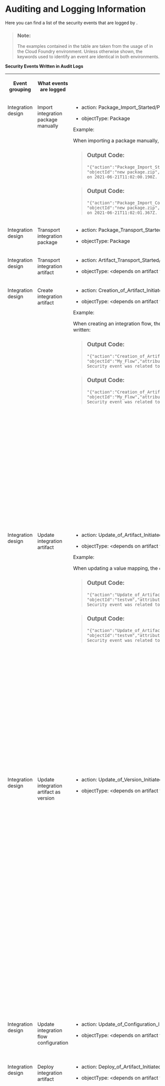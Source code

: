 <!-- loiod1c7bfe00b7c448ab56d7b4d454475f9 -->

# Auditing and Logging Information

Here you can find a list of the security events that are logged by .



> ### Note:  
> The examples contained in the table are taken from the usage of in the Cloud Foundry environment. Unless otherwise shown, the keywords used to identify an event are identical in both environments.

**Security Events Written in Audit Logs**


<table>
<tr>
<th valign="top">

Event grouping



</th>
<th valign="top">

What events are logged



</th>
<th valign="top">

How to identify related log events



</th>
<th valign="top">

Additional information



</th>
</tr>
<tr>
<td valign="top">

Integration design



</td>
<td valign="top">

Import integration package manually



</td>
<td valign="top">

-   action: Package\_Import\_Started/Package\_Import\_Completed

-   objectType: Package


Example:

When importing a package manually, the following events are written:

> ### Output Code:  
> ```
> "{"action":"Package_Import_Started","objectType":"Package",
> "objectId":"new package.zip","attributes":{},"changedAttributes":{}}" 
> on 2021-06-21T11:02:00.190Z. Security event was related to user "SAP".
> ```

> ### Output Code:  
> ```
> "{"action":"Package_Import_Completed","objectType":"Package",
> "objectId":"new package.zip","attributes":{},"changedAttributes":{}}" 
> on 2021-06-21T11:02:01.367Z. Security event was related to user "SAP".
> ```



</td>
<td valign="top">

[Working with Integration Packages](../Development/working-with-integration-packages-45423ba.md) 



</td>
</tr>
<tr>
<td valign="top">

Integration design



</td>
<td valign="top">

Transport integration package



</td>
<td valign="top">

-   action: Package\_Transport\_Started/Package\_Transport\_Completed

-   objectType: Package




</td>
<td valign="top">

[Content Transport](../Development/content-transport-e3c79d6.md) 



</td>
</tr>
<tr>
<td valign="top">

Integration design



</td>
<td valign="top">

Transport integration artifact



</td>
<td valign="top">

-   action: Artifact\_Transport\_Started/Artifact\_Transport\_Completed

-   objectType: <depends on artifact type\>




</td>
<td valign="top">

 



</td>
</tr>
<tr>
<td valign="top">

Integration design



</td>
<td valign="top">

Create integration artifact



</td>
<td valign="top">

-   action: Creation\_of\_Artifact\_Initiated/Creation\_of\_Artifact\_Completed

-   objectType: <depends on artifact type\>


Example:

When creating an integration flow, the `objectType` parameter is `IntegrationFlow`, and the following events are written:

> ### Output Code:  
> ```
> "{"action":"Creation_of_Artifact_Initiated","objectType":"IntegrationFlow",
> "objectId":"My_Flow","attributes":{},"changedAttributes":{}}" on 2021-06-21T11:06:51.751Z. 
> Security event was related to user "SAP".
> ```

> ### Output Code:  
> ```
> "{"action":"Creation_of_Artifact_Completed","objectType":"IntegrationFlow",
> "objectId":"My_Flow","attributes":{},"changedAttributes":{}}" on 2021-06-21T11:06:51.819Z. 
> Security event was related to user "SAP".
> ```



</td>
<td valign="top">

Covers the following kinds of integration artifacts: integration flow, value mapping, OData API, SOAP API, REST API, integration adapter.

[Creating an Integration Flow](../Development/creating-an-integration-flow-da53d93.md)

[Developing an OData API Project](../Development/developing-an-odata-api-project-d961654.md)

[Developing Script and Script Collection](../Development/developing-script-and-script-collection-e60f706.md)

[Creating Message Mapping as an Artifact](../Development/creating-message-mapping-as-an-artifact-1d52a7b.md)

[Develop API-Based Integration Artifacts](../Development/develop-api-based-integration-artifacts-997501d.md)

[Developing Custom Adapters](../Development/developing-custom-adapters-7392cc4.md)



</td>
</tr>
<tr>
<td valign="top">

Integration design



</td>
<td valign="top">

Update integration artifact



</td>
<td valign="top">

-   action: Update\_of\_Artifact\_Initiated/Update\_of\_Artifact\_Completed

-   objectType: <depends on artifact type\>


Example:

When updating a value mapping, the `objectType` parameter is `ValueMapping`, and following events are written:

> ### Output Code:  
> ```
> "{"action":"Update_of_Artifact_Initiated","objectType":"ValueMapping",
> "objectId":"testvm","attributes":{},"changedAttributes":{}}" on 2021-06-25T13:58:23.615Z. 
> Security event was related to user "SAP".
> ```

> ### Output Code:  
> ```
> "{"action":"Update_of_Artifact_Completed","objectType":"ValueMapping",
> "objectId":"testvm","attributes":{},"changedAttributes":{}}" on 2021-06-25T13:58:23.709Z. 
> Security event was related to user "SAP".
> ```



</td>
<td valign="top">

Covers the following kinds of integration artifacts: integration flow, value mapping, OData API, SOAP API, REST API, integration adapter.

[Creating an Integration Flow](../Development/creating-an-integration-flow-da53d93.md)

[Developing an OData API Project](../Development/developing-an-odata-api-project-d961654.md)

[Developing Script and Script Collection](../Development/developing-script-and-script-collection-e60f706.md)

[Creating Message Mapping as an Artifact](../Development/creating-message-mapping-as-an-artifact-1d52a7b.md)

[Develop API-Based Integration Artifacts](../Development/develop-api-based-integration-artifacts-997501d.md)

[Developing Custom Adapters](../Development/developing-custom-adapters-7392cc4.md)



</td>
</tr>
<tr>
<td valign="top">

Integration design



</td>
<td valign="top">

Update integration artifact as version



</td>
<td valign="top">

-   action: Update\_of\_Version\_Initiated/Update\_of\_Version\_Completed

-   objectType: <depends on artifact type\>




</td>
<td valign="top">

Covers the following kinds of integration artifacts: integration flow, value mapping, OData API, SOAP API, REST API, integration adapter.

[Creating an Integration Flow](../Development/creating-an-integration-flow-da53d93.md)

[Developing an OData API Project](../Development/developing-an-odata-api-project-d961654.md)

[Developing Script and Script Collection](../Development/developing-script-and-script-collection-e60f706.md)

[Creating Message Mapping as an Artifact](../Development/creating-message-mapping-as-an-artifact-1d52a7b.md)

[Develop API-Based Integration Artifacts](../Development/develop-api-based-integration-artifacts-997501d.md)

[Developing Custom Adapters](../Development/developing-custom-adapters-7392cc4.md)



</td>
</tr>
<tr>
<td valign="top">

Integration design



</td>
<td valign="top">

Update integration flow configuration



</td>
<td valign="top">

-   action: Update\_of\_Configuration\_Initiated/Update\_of\_Configuration\_Completed

-   objectType: <depends on artifact type\>




</td>
<td valign="top">

[Configure Externalized Parameters of an Integration Flow](../Development/configure-externalized-parameters-of-an-integration-flow-462a478.md) 



</td>
</tr>
<tr>
<td valign="top">

Integration design



</td>
<td valign="top">

Deploy integration artifact



</td>
<td valign="top">

-   action: Deploy\_of\_Artifact\_Initiated/Deploy\_of\_Artifact\_Completed

-   objectType: <depends on artifact type\>




</td>
<td valign="top">

Covers the following kinds of integration artifacts: integration flow, value mapping, OData API, SOAP API, REST API, integration adapter.

[Creating an Integration Flow](../Development/creating-an-integration-flow-da53d93.md)

[Developing an OData API Project](../Development/developing-an-odata-api-project-d961654.md)

[Developing Script and Script Collection](../Development/developing-script-and-script-collection-e60f706.md)

[Creating Message Mapping as an Artifact](../Development/creating-message-mapping-as-an-artifact-1d52a7b.md)

[Develop API-Based Integration Artifacts](../Development/develop-api-based-integration-artifacts-997501d.md)

[Developing Custom Adapters](../Development/developing-custom-adapters-7392cc4.md)



</td>
</tr>
<tr>
<td valign="top">

Integration design



</td>
<td valign="top">

Deploy integration artifact \(mass deployment\)



</td>
<td valign="top">

 



</td>
<td valign="top">

 



</td>
</tr>
<tr>
<td valign="top">

Integration design



</td>
<td valign="top">

Undeploy integration artifact \(only logged in Neo\)



</td>
<td valign="top">

-   action: Undeploy\_of\_artifact\_triggered

-   objectType: <depends on artifact type\>




</td>
<td valign="top">

 



</td>
</tr>
<tr>
<td valign="top">

Integration design



</td>
<td valign="top">

Delete integration artifact



</td>
<td valign="top">

-   action: Deletion\_of\_Artifact\_Initiated/Deletion\_of\_Artifact\_Completed

-   objectType: <depends on artifact type\>




</td>
<td valign="top">

Covers the following kinds of integration artifacts: integration flow, value mapping, OData API, SOAP API, REST API, integration adapter.

[Creating an Integration Flow](../Development/creating-an-integration-flow-da53d93.md)

[Developing an OData API Project](../Development/developing-an-odata-api-project-d961654.md)

[Developing Script and Script Collection](../Development/developing-script-and-script-collection-e60f706.md)

[Creating Message Mapping as an Artifact](../Development/creating-message-mapping-as-an-artifact-1d52a7b.md)

[Develop API-Based Integration Artifacts](../Development/develop-api-based-integration-artifacts-997501d.md)

[Developing Custom Adapters](../Development/developing-custom-adapters-7392cc4.md)



</td>
</tr>
<tr>
<td valign="top">

Integration design



</td>
<td valign="top">

Download WSDL



</td>
<td valign="top">

 



</td>
<td valign="top">

 



</td>
</tr>
<tr>
<td valign="top">

Partner Directory



</td>
<td valign="top">

Read Partner Directory entity



</td>
<td valign="top">

-   action: Read

-   objectType: <depends on Partner Directory entity type\>




</td>
<td valign="top">

[Parameterizing Integration Flows Using the Partner Directory](../Development/parameterizing-integration-flows-using-the-partner-directory-b7812a5.md) 



</td>
</tr>
<tr>
<td valign="top">

Partner Directory



</td>
<td valign="top">

Create Partner Directory entity



</td>
<td valign="top">

-   action: Create

-   objectType: <depends on Partner Directory entity type\>


Example:

Creation of an alternative partner writes the following log event:

> ### Output Code:  
> ```
> "{"action":"Create","objectType":"PD Alternative Partner","objectId":"Agency\u003dAgency;Id\u003dAlternativeID1;Scheme\u003dScheme",
> "attributes":{"Pid":"ID1"},"changedAttributes":{}}" on 2021-06-29T15:00:58.948Z. ..."
> ```



</td>
<td valign="top">

[Parameterizing Integration Flows Using the Partner Directory](../Development/parameterizing-integration-flows-using-the-partner-directory-b7812a5.md) 



</td>
</tr>
<tr>
<td valign="top">

Partner Directory



</td>
<td valign="top">

Update Partner Directory entity



</td>
<td valign="top">

-   action: Change

-   objectType: <depends on Partner Directory entity type\>




</td>
<td valign="top">

[Parameterizing Integration Flows Using the Partner Directory](../Development/parameterizing-integration-flows-using-the-partner-directory-b7812a5.md) 



</td>
</tr>
<tr>
<td valign="top">

Partner Directory



</td>
<td valign="top">

Delete Partner Directory entity



</td>
<td valign="top">

-   action: Delete

-   objectType: <depends on Partner Directory entity type\>


Example:

Deletion of an authorized user writes the following log event:

> ### Output Code:  
> ```
> "{"action":"Delete","objectType":"PD Authorized User","objectId":"..."",
> "attributes":{},"changedAttributes":{}}" on 2021-06-29T15:00:56.218Z. ..."
> ```



</td>
<td valign="top">

[Parameterizing Integration Flows Using the Partner Directory](../Development/parameterizing-integration-flows-using-the-partner-directory-b7812a5.md) 



</td>
</tr>
<tr>
<td valign="top">

Manage security



</td>
<td valign="top">

Create keystore entry



</td>
<td valign="top">

-   action: Create

-   objectType: <depends on keystore entry type\>


Example:

When creating an X.509 key pair, the `objectType` parameter is `X.509 Key-Pair`, and the following event is written:

> ### Output Code:  
> ```
> "{"action":"Create","objectType":"X.509 Key-Pair","objectId":"keypair",
> "attributes":{"Subject CN":"mydepartment.com","Issuer CN":"mydepartment.com",
> "Serial Number":"12345678"},"changedAttributes":{}}" on 2021-06-09T10:33:41.421Z. 
> Security event was related to user "SAP".
> ```



</td>
<td valign="top">

Covers the following kinds of keystore entry: X.509 or SSH key pair, X.509 or SSH key pair.

When restoring a certificate in the *Backup* keystore:

-   action: Create

-   objectType: Backup X.509 Certificate


More information on the keystore:

[Managing Keystore Entries](../Operations/managing-keystore-entries-2dc8942.md)



</td>
</tr>
<tr>
<td valign="top">

Manage security



</td>
<td valign="top">

Update keystore entry by uploading a new file



</td>
<td valign="top">

-   action: Create

-   objectType: <depends on keystore entry type\>


Example:

When uploading an X.509 Certificate, the `objectType` parameter is `X.509 Certificate`, and the following event is written:

> ### Output Code:  
> ```
> "{"action":"Create","objectType":"X.509 Certificate","objectId":"mycertificate1",
> "attributes":{"Issuer CN":"OU\u003dSender,C\u003dDE","Subject CN":"OU\u003dSender,C\u003dDE",
> "Serial Number":"6818011987146590924"},"changedAttributes":{}}" on 2021-06-25T17:30:19.687Z. 
> Security event was related to user "SAP".
> ```



</td>
<td valign="top">

Covers the following kinds of keystore entry: X.509 or SSH key pair, X.509, or SSH key pair.

More information on the keystore:

[Managing Keystore Entries](../Operations/managing-keystore-entries-2dc8942.md)



</td>
</tr>
<tr>
<td valign="top">

Manage security



</td>
<td valign="top">

Rename alias of keystore entry



</td>
<td valign="top">

-   action: Delete/Create

-   objectType: <depends on keystore entry type\>


Example:

Renaming the alias of a certificate from `mycertificate` to `mycertificate1` provides 2 log entries:

> ### Output Code:  
> ```
> "{"action":"Delete","objectType":"X.509 Certificate","objectId":"mycertificate",
> "attributes":{"Issuer CN":"OU\u003dSender,C\u003dDE","Subject CN":"OU\u003dSender,C\u003dDE",
> "Serial Number":"6818011987146590924"},"changedAttributes":{}}" on 2021-06-09T10:42:36.882Z. 
> Security event was related to user "SAP".
> ```

> ### Output Code:  
> ```
> "{"action":"Create","objectType":"X.509 Certificate","objectId":"mycertificate1",
> "attributes":{"Issuer CN":"OU\u003dSender,C\u003dDE","Subject CN":"OU\u003dSender,C\u003dDE",
> "Serial Number":"6818011987146590924"},"changedAttributes":{}}" on 2021-06-09T10:42:36.847Z. 
> Security event was related to user "SAP".
> ```



</td>
<td valign="top">

Covers the following kinds of keystore entry: X.509 or SSH key pair, X.509 key pair, or SSH key pair.

More information on the keystore:

[Managing Keystore Entries](../Operations/managing-keystore-entries-2dc8942.md)



</td>
</tr>
<tr>
<td valign="top">

Manage security



</td>
<td valign="top">

Delete keystore entry



</td>
<td valign="top">

-   action: Delete

-   objectType: <depends on keystore entry type\>




</td>
<td valign="top">

Covers the following kinds of keystore entry: X.509 or SSH key pair, X.509 key pair, or SSH key pair.

More information on the keystore:

[Managing Keystore Entries](../Operations/managing-keystore-entries-2dc8942.md)



</td>
</tr>
<tr>
<td valign="top">

Manage security



</td>
<td valign="top">

Create security material



</td>
<td valign="top">

-   action: PasswordStore

-   objectType: Credential




</td>
<td valign="top">

Covers the following kinds of artifact: User Credentials, OAuth2 Client Credentials, OAuth2 SAML Bearer Assertion, OAuth2 Authorization Code, Secure Parameter.

[Managing Security Material](../Operations/managing-security-material-b8ccb53.md)



</td>
</tr>
<tr>
<td valign="top">

Manage security



</td>
<td valign="top">

Update security material



</td>
<td valign="top">

-   action: PasswordStore

-   objectType: Credential




</td>
<td valign="top">

Covers the following kinds of artifact: User Credentials, OAuth2 Client Credentials, OAuth2 SAML Bearer Assertion, OAuth2 Authorization Code, Secure Parameter.

[Managing Security Material](../Operations/managing-security-material-b8ccb53.md)



</td>
</tr>
<tr>
<td valign="top">

Manage security



</td>
<td valign="top">

Delete security material



</td>
<td valign="top">

-   action: PasswordDelete

-   objectType: Credential




</td>
<td valign="top">

Covers the following kinds of artifact: User Credentials, OAuth2 Client Credentials, OAuth2 SAML Bearer Assertion, OAuth2 Authorization Code, Secure Parameter.

[Managing Security Material](../Operations/managing-security-material-b8ccb53.md)



</td>
</tr>
<tr>
<td valign="top">

Manage security



</td>
<td valign="top">

Upload security material



</td>
<td valign="top">

-   action: PasswordStore

-   objectType: Security Material




</td>
<td valign="top">

Covers the following kinds of artifact: known hosts, PGP public keyring, PGP secret keyring.

[Managing Security Material](../Operations/managing-security-material-b8ccb53.md)



</td>
</tr>
<tr>
<td valign="top">

Manage security



</td>
<td valign="top">

Undeploy security material



</td>
<td valign="top">

-   action: PasswordDelete

-   objectType: Security Material


Example:

During the undeployment of a PGP secret keyring, the following event is written:

> ### Output Code:  
> ```
> "{"action":"PasswordDelete","objectType":"Security Material","objectId":"secring",
> "attributes":{},"changedAttributes":{}}" on 2021-06-25T17:50:35.701Z. 
> Security event was related to user "SAP".
> ```



</td>
<td valign="top">

Covers the following kinds of artifact: known hosts, PGP public keyring, PGP secret keyring.

[Managing Security Material](../Operations/managing-security-material-b8ccb53.md)



</td>
</tr>
<tr>
<td valign="top">

Manage security



</td>
<td valign="top">

Download security material



</td>
<td valign="top">

-   action: Read

-   objectType: Security Material


Example:

For the download of a known hosts file, the following event is written:

> ### Output Code:  
> ```
> "{"action":"Read","objectType":"Security Material","objectId":"known.hosts",
> "attributes":{},"changedAttributes":{}}" on 2021-06-25T17:53:16.589Z. 
> Security event was related to user "SAP".
> ```



</td>
<td valign="top">

Covers the following kinds of artifact: known hosts, PGP public keyring, PGP secret keyring.

[Managing Security Material](../Operations/managing-security-material-b8ccb53.md)



</td>
</tr>
<tr>
<td valign="top">

Manage security



</td>
<td valign="top">

Create access policy



</td>
<td valign="top">

-   action: Create

-   objectType: Access Policy


Example:

For the creation of an access policy, the following event is written:

> ### Output Code:  
> ```
> "{"action":"Create","objectType":"Access Policy","objectId":"101:DemoIntegrationFlows",
> "attributes":{"message":"Successfully created access policy!"},"changedAttributes":{}}" on 2021-06-25T17:57:36.580Z. 
> Security event was related to user "SAP".
> ```



</td>
<td valign="top">

[Managing Access Policies, Cloud Foundry Environment](../Operations/managing-access-policies-cloud-foundry-environment-7db3c87.md)

[Managing Access Policies, Neo Environment](../Operations/managing-access-policies-neo-environment-18f06d4.md)



</td>
</tr>
<tr>
<td valign="top">

Manage security



</td>
<td valign="top">

Update access policy



</td>
<td valign="top">

-   action: Change

-   objectType: Access Policy


Example:

For the update of an access policy, the following event is written:

> ### Output Code:  
> ```
> "{"action":"Change","objectType":"Access Policy","objectId":"101:DemoIntegrationFlows_Changed",
> "attributes":{},"changedAttributes":{"message":{"oldValue":"Successfully updated access policy!",
> "newValue":"Successfully updated access policy!"}}}" on 2021-06-25T17:58:50.146Z. 
> Security event was related to user "SAP".
> ```



</td>
<td valign="top">

[Managing Access Policies, Cloud Foundry Environment](../Operations/managing-access-policies-cloud-foundry-environment-7db3c87.md)

[Managing Access Policies, Neo Environment](../Operations/managing-access-policies-neo-environment-18f06d4.md)



</td>
</tr>
<tr>
<td valign="top">

Manage security



</td>
<td valign="top">

Delete access policy



</td>
<td valign="top">

-   action: Delete

-   objectType: Access Policy


Example:

If you delete an access policy that includes artifact references, 2 logs are written, 1 for the artifact references and 1 for the access policy object:

> ### Output Code:  
> ```
> "{"action":"Delete","objectType":"Artifact Reference","objectId":"1:my second integration flow",
> "attributes":{"ConditionAttribute_1":"Name","ConditionType_1":"regularExpression","ConditionValue_1":
> "My First Integration Flow","Type_1":"INTEGRATION_FLOW","message":"Successfully deleted artifact references!"},
> "changedAttributes":{}}" on 2021-06-25T18:00:17.523Z. Security event was related to user "SAP".
> ```

> ### Output Code:  
> ```
> "{"action":"Delete","objectType":"Access Policy","objectId":"51:my second role",
> "attributes":{"message":"Successfully deleted access policy!"},"changedAttributes":{}}" 
> on 2021-06-25T18:00:17.462Z. Security event was related to user "SAP".
> ```



</td>
<td valign="top">

[Managing Access Policies, Cloud Foundry Environment](../Operations/managing-access-policies-cloud-foundry-environment-7db3c87.md)

[Managing Access Policies, Neo Environment](../Operations/managing-access-policies-neo-environment-18f06d4.md)



</td>
</tr>
<tr>
<td valign="top">

Manage security



</td>
<td valign="top">

Create artifact reference \(for access policy\)



</td>
<td valign="top">

-   action: Create

-   objectType: Artifact Reference


Example:

For the creation of an artifact reference of an access policy, the following event is written:

> ### Output Code:  
> ```
> "{"action":"Create","objectType":"Artifact Reference","objectId":"51:MyFirstIntegrationFlow",
> "attributes":{"ConditionValue":"MyFirstIntegrationFlow","ConditionType":"exactString","ConditionAttribute":"Name",
> "message":"Successfully created artifact references!"},"changedAttributes":{}}" on 2021-06-25T18:03:41.819Z. 
> Security event was related to user "SAP".
> ```



</td>
<td valign="top">

[Managing Access Policies, Cloud Foundry Environment](../Operations/managing-access-policies-cloud-foundry-environment-7db3c87.md)

[Managing Access Policies, Neo Environment](../Operations/managing-access-policies-neo-environment-18f06d4.md)



</td>
</tr>
<tr>
<td valign="top">

Manage security



</td>
<td valign="top">

Update artifact reference \(for access policy\)



</td>
<td valign="top">

-   action: Change

-   objectType: Artifact Reference


Example:

For the update of an artifact reference of an access policy, the following event is written:

> ### Output Code:  
> ```
> "{"action":"Change","objectType":"Artifact Reference","objectId":"51:MyFirstIntegrationFlow_Changed",
> "attributes":{"Type_51":"INTEGRATION_FLOW"},"changedAttributes":{"ConditionValue_51":{"oldValue":"MyFirstIntegrationFlow",
> "newValue":"MySecondIntegrationFlow"},"ConditionType_51":{"oldValue":"exactString","newValue":"exactString"},"message":
> {"oldValue":"Successfully updated artifact references!","newValue":"Successfully updated artifact references!"},
> "ConditionAttribute_51":{"oldValue":"Name","newValue":"Name"}}}" on 2021-06-25T18:05:20.279Z. 
> Security event was related to user "SAP".
> ```



</td>
<td valign="top">

[Managing Access Policies, Cloud Foundry Environment](../Operations/managing-access-policies-cloud-foundry-environment-7db3c87.md)

[Managing Access Policies, Neo Environment](../Operations/managing-access-policies-neo-environment-18f06d4.md)



</td>
</tr>
<tr>
<td valign="top">

Manage security



</td>
<td valign="top">

Delete artifact reference \(for access policy\)



</td>
<td valign="top">

-   action: Delete

-   objectType: Artifact Reference




</td>
<td valign="top">

[Managing Access Policies, Cloud Foundry Environment](../Operations/managing-access-policies-cloud-foundry-environment-7db3c87.md)

[Managing Access Policies, Neo Environment](../Operations/managing-access-policies-neo-environment-18f06d4.md)



</td>
</tr>
<tr>
<td valign="top">

Manage security



</td>
<td valign="top">

Deploy JDBC material



</td>
<td valign="top">

-   action: PasswordStore

-   objectType: Data Source


Example:

For the deployment of JDBC material, the following event is written:

> ### Output Code:  
> ```
> "{"action":"PasswordStore","objectType":"Data Source","objectId":"jdbc01","attributes":{},
> "changedAttributes":{}}" on 2021-06-25T18:09:10.084Z. Security event was related to user "SAP".
> ```



</td>
<td valign="top">

[Managing JDBC Material](../Operations/managing-jdbc-material-32ee7cd.md) 



</td>
</tr>
<tr>
<td valign="top">

Manage security



</td>
<td valign="top">

Undeploy JDBC material



</td>
<td valign="top">

-   action: PasswordDelete

-   objectType: Data Source




</td>
<td valign="top">

[Managing JDBC Material](../Operations/managing-jdbc-material-32ee7cd.md) 



</td>
</tr>
<tr>
<td valign="top">

Manage security



</td>
<td valign="top">

Create user role \(only Cloud Foundry\)



</td>
<td valign="top">

\(tbd\)



</td>
<td valign="top">

[Managing User Roles, Cloud Foundry Environment](../Operations/managing-user-roles-cloud-foundry-environment-4e86f0d.md) 



</td>
</tr>
<tr>
<td valign="top">

Manage security



</td>
<td valign="top">

Update user role \(only Cloud Foundry\)



</td>
<td valign="top">

\(tbd\)



</td>
<td valign="top">

[Managing User Roles, Cloud Foundry Environment](../Operations/managing-user-roles-cloud-foundry-environment-4e86f0d.md) 



</td>
</tr>
<tr>
<td valign="top">

Manage security



</td>
<td valign="top">

Delete user role \(only Cloud Foundry\)



</td>
<td valign="top">

\(tbd\)



</td>
<td valign="top">

[Managing User Roles, Cloud Foundry Environment](../Operations/managing-user-roles-cloud-foundry-environment-4e86f0d.md) 



</td>
</tr>
<tr>
<td valign="top">

Manage security



</td>
<td valign="top">

Create certificate-to-user mapping \(only Neo\)



</td>
<td valign="top">

-   action: Create

-   objectType: Certificate User Mapping




</td>
<td valign="top">

[Managing Certificate-to-User Mappings, Neo Environment](../Operations/managing-certificate-to-user-mappings-neo-environment-88ea2e5.md) 



</td>
</tr>
<tr>
<td valign="top">

Manage security



</td>
<td valign="top">

Read certificate-to-user mapping \(only Neo\)



</td>
<td valign="top">

-   action: Read

-   objectType: Certificate User Mapping




</td>
<td valign="top">

[Managing Certificate-to-User Mappings, Neo Environment](../Operations/managing-certificate-to-user-mappings-neo-environment-88ea2e5.md) 



</td>
</tr>
<tr>
<td valign="top">

Manage security



</td>
<td valign="top">

Update certificate-to-user mapping \(only Neo\)



</td>
<td valign="top">

-   action: Change

-   objectType: Certificate User Mapping




</td>
<td valign="top">

[Managing Certificate-to-User Mappings, Neo Environment](../Operations/managing-certificate-to-user-mappings-neo-environment-88ea2e5.md) 



</td>
</tr>
<tr>
<td valign="top">

Manage security



</td>
<td valign="top">

Save certificate-to-user mapping \(only Neo\)



</td>
<td valign="top">

-   action: Change

-   objectType: Certificate User Mapping




</td>
<td valign="top">

 



</td>
</tr>
<tr>
<td valign="top">

Manage security



</td>
<td valign="top">

Delete certificate-to-user mapping \(only Neo\)



</td>
<td valign="top">

-   action: Delete

-   objectType: Certificate User Mapping




</td>
<td valign="top">

[Managing Certificate-to-User Mappings, Neo Environment](../Operations/managing-certificate-to-user-mappings-neo-environment-88ea2e5.md) 



</td>
</tr>
<tr>
<td valign="top">

Manage stores



</td>
<td valign="top">

Download data store entry



</td>
<td valign="top">

-   action: Read

-   objectType: Message


Example:

Downloading data store entry `HT-1037` of global data store `Products` writes the following audit log event:

> ### Output Code:  
> ```
> "{"action":"Read","objectType":"Message","objectId":"Products/GLOBAL/HT-1037",
> "attributes":{"storeName":"Products","id":"HT-1037"},"changedAttributes":{}}" 
> on 2021-06-29T15:28:47.695Z. 
> ```



</td>
<td valign="top">

[Managing Data Stores](../Operations/managing-data-stores-ac39f1d.md) 



</td>
</tr>
<tr>
<td valign="top">

Manage stores



</td>
<td valign="top">

Delete data store entry



</td>
<td valign="top">

-   action: Delete

-   objectType: Message


Example:

Deletion of data store entry `126` of global data store `CustomerReviews` writes the following audit log event:

> ### Output Code:  
> ```
> "{"action":"Delete","objectType":"Message","objectId":"CustomerReviews/GLOBAL/126",
> "attributes":{"ids":"[126]","storeName":"CustomerReviews","id":"126"},"changedAttributes":{}}" 
> on 2021-06-29T15:22:30.135Z.
> ```



</td>
<td valign="top">

[Managing Data Stores](../Operations/managing-data-stores-ac39f1d.md) 



</td>
</tr>
<tr>
<td valign="top">

Manage stores



</td>
<td valign="top">

Delete data store



</td>
<td valign="top">

-   action: Delete

-   objectType: Message


Example:

Deletion of global data store `CustomerReviews` writes the following audit log event:

> ### Output Code:  
> ```
> "{"action":"Delete","objectType":"Message","objectId":"CustomerReviews/GLOBAL/ALL",
> "attributes":{"storeName":"CustomerReviews"},"changedAttributes":{}}" on 2021-06-29T15:26:34.345Z. 
> ```



</td>
<td valign="top">

[Managing Data Stores](../Operations/managing-data-stores-ac39f1d.md) 



</td>
</tr>
<tr>
<td valign="top">

Manage stores



</td>
<td valign="top">

Download variable



</td>
<td valign="top">

-   action: Read

-   objectType: Message


Example:

Download of global variable `timestamp` writes the following audit log event:

> ### Output Code:  
> ```
> "{"action":"Read","objectType":"Message","objectId":"sap_global_store/GLOBAL/timestamp",
> "attributes":{"storeName":"sap_global_store","id":"timestamp"},"changedAttributes":{}}" on 2021-06-30T09:53:31.226Z. 
> ```

Example:

Download of local variable `ProductId` \(related to integration flow `Write_Product_ID` writes the following audit log event:

> ### Output Code:  
> ```
> "{"action":"Read","objectType":"Message","objectId":"sap_global_store/Write_Product_ID/ProductId",
> "attributes":{"qualifier":"Write_Product_ID","storeName":"sap_global_store","id":"ProductId"},"changedAttributes":{}}" 
> on 2021-06-30T10:04:51.569Z. 
> ```



</td>
<td valign="top">

[Managing Variables](../Operations/managing-variables-ca93653.md) 



</td>
</tr>
<tr>
<td valign="top">

Manage stores



</td>
<td valign="top">

Delete variable



</td>
<td valign="top">

-   action: Delete

-   objectType: Variable


Example:

Deletion of global variable `timestamp` writes the following audit log event:

> ### Output Code:  
> ```
> "{"action":"Delete","objectType":"Variable","objectId":"sap_global_store/GLOBAL/timestamp",
> "attributes":{"ids":"[timestamp]","storeName":"sap_global_store","id":"timestamp"},"changedAttributes":{}}" 
> on 2021-06-30T09:56:48.985Z. 
> ```

Example:

Deletion of local variable `ProductId` \(related to integration flow `Write_Product_ID` writes the following audit log event:

> ### Output Code:  
> ```
> "{"action":"Delete","objectType":"Variable","objectId":"sap_global_store/Write_Product_ID/ProductId",
> "attributes":{"qualifier":"Write_Product_ID","ids":"[ProductId]","storeName":"sap_global_store","id":"ProductId"},
> "changedAttributes":{}}" on 2021-06-30T10:08:27.385Z. 
> ```



</td>
<td valign="top">

[Managing Variables](../Operations/managing-variables-ca93653.md) 



</td>
</tr>
<tr>
<td valign="top">

Manage stores



</td>
<td valign="top">

Move messages to another queue



</td>
<td valign="top">

-   action: Move

-   objectType: Message Queue




</td>
<td valign="top">

[Managing Message Queues](../Operations/managing-message-queues-cdcce24.md) 



</td>
</tr>
<tr>
<td valign="top">

Manage stores



</td>
<td valign="top">

Delete message queue



</td>
<td valign="top">

-   action: Delete

-   objectType: Message Queue


Example:

Deletion of message queue `MyQueue` writes the following audit log event:

> ### Output Code:  
> ```
> "{"action":"Delete","objectType":"Message Queue","objectId":"MyQueue",
> "attributes":{},"changedAttributes":{}}" on 2021-06-30T10:26:08.601Z. 
> ```



</td>
<td valign="top">

[Managing Message Queues](../Operations/managing-message-queues-cdcce24.md) 



</td>
</tr>
<tr>
<td valign="top">

Manage stores



</td>
<td valign="top">

Delete message from message queue



</td>
<td valign="top">

-   action: Delete

-   objectType: Message


Example:

Deletion of a message from message queue `MyQueue` writes the following audit log event:

> ### Output Code:  
> ```
> "{"action":"Delete","objectType":"Message","objectId":"ID:12345-abcde",
> "attributes":{"Queue":"MyQueue"},"changedAttributes":{}}" on 2021-06-30T10:49:47.974Z. 
> ```



</td>
<td valign="top">

[Managing Message Queues](../Operations/managing-message-queues-cdcce24.md) 



</td>
</tr>
<tr>
<td valign="top">

Manage stores



</td>
<td valign="top">

Download message from message queue



</td>
<td valign="top">

-   action: Read

-   objectType: Message


Example:

Downloading a message from message queue `MyQueue` writes the following audit log event:

> ### Output Code:  
> ```
> "{"action":"Read","objectType":"Message","objectId":"ID:12345-abcde",
> "attributes":{"Queue":"MyQueue"},"changedAttributes":{}}" on 2021-06-30T10:49:40.913Z.
> ```



</td>
<td valign="top">

[Managing Message Queues](../Operations/managing-message-queues-cdcce24.md) 



</td>
</tr>
<tr>
<td valign="top">

Manage stores



</td>
<td valign="top">

Retry message from message queue



</td>
<td valign="top">

-   action: Retry

-   objectType: Message




</td>
<td valign="top">

[Managing Message Queues](../Operations/managing-message-queues-cdcce24.md) 



</td>
</tr>
<tr>
<td valign="top">

Message monitoring



</td>
<td valign="top">

Read / download message payload / header when monitoring integration flow with Trace log level



</td>
<td valign="top">

-   action: Read

-   objectType: Message Payload \(Trace\)


Example:

Reading the message payload writes the following audit log event:

> ### Output Code:  
> ```
> "{"action":"Read","objectType":"Message Payload (Trace)",
> "objectId":"mplId\1234-xyz;traceId\abcd;stepId\u003dEndEvent_2; 
> Odata-Read","attributes":{"message":"Reading Content for Message Payload (Trace) with Id 1353"},
> "changedAttributes":{}}" on 2021-07-05T10:09:35.531Z.
> ```



</td>
<td valign="top">

[Monitor Message Processing](../Operations/monitor-message-processing-314df3f.md) 



</td>
</tr>
<tr>
<td valign="top">

Message monitoring



</td>
<td valign="top">

Read message processing log attachment



</td>
<td valign="top">

-   action: Read

-   objectType: MPL Attachment




</td>
<td valign="top">

[Monitor Message Processing](../Operations/monitor-message-processing-314df3f.md) 



</td>
</tr>
</table>

**Related Information**  


[Audit Logging in the Cloud Foundry Environment](https://help.sap.com/viewer/65de2977205c403bbc107264b8eccf4b/Cloud/en-US/f92c86ab11f6474ea5579d839051c334.html)

[Audit Logging in the Neo Environment](https://help.sap.com/viewer/ea72206b834e4ace9cd834feed6c0e09/Cloud/en-US/02c39712c1064c96b37c1ea5bc9420dc.html)

